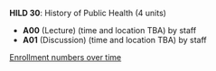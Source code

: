 **HILD 30**: History of Public Health (4 units)

- **A00** (Lecture) (time and location TBA) by staff
- **A01** (Discussion) (time and location TBA) by staff

[Enrollment numbers over time](./HILD30.tsv)
